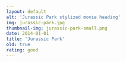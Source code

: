 ```yaml
---
layout: default
alt: 'Jurassic Park stylized movie heading'
img: jurassic-park.jpg
thumbnail-img: jurassic-park-small.png
date: 2014-01-01
title: 'Jurassic Park'
old: true
rating: good
---
```

